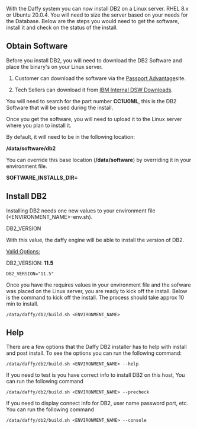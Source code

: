 <script>
  document.title = "Supporting Software - DB2";
</script>
With the Daffy system you can now install DB2 on a Linux server.  RHEL 8.x or Ubuntu 20.0.4. You will need to size the server based on your needs for the Database.   Below are the steps you would need to get the software, install it and check on the status of the install.

## Obtain Software

Before you install DB2, you will need to download the DB2 Software and place the binary's on your Linux server.

1)   Customer can download the software via the [Passport Advantage](https://%20https//www.ibm.com/software/passportadvantage/pao_customer.html)site.

2)  Tech Sellers can download it from [IBM Internal DSW Downloads](https://w3-connections.ibm.com/wikis/home?lang=en-us#!/wiki/Software%20Downloads/page/Overview).



You will need to search for the part number **CC1U0ML**, this is the DB2 Software that will be used during the install.

Once you get the software, you will need to upload it to the Linux server where you plan to install it.

By default, it will need to be in the following location:

**/data/software/db2**



You can override this base location (**/data/software**) by overriding it in your environment file.

**SOFTWARE_INSTALLS_DIR=**

## Install DB2

Installing DB2 needs one new values to your environment file (<ENVIRONMENT_NAME>-env.sh).

DB2_VERSION

With this value, the daffy engine will be able to install the version of DB2.

<u>Valid Options:</u>

DB2_VERSION:
**11.5**

```
DB2_VERSION="11.5"
```

Once you have the requires values in your environment file and the sofware was placed on the Linux server, you are ready to kick off the install.  Below is the command to kick off the install.  The process should take approx 10 min to install.

```
/data/daffy/db2/build.sh <ENVIRONMENT_NAME>
```
## Help
There are a few options that the Daffy DB2 installer has to help with install and post install.  To see the options you can run the following command:

```
/data/daffy/db2/build.sh <ENVIRONMENT_NAME> --help
```
If you need to test is you have correct info to install DB2 on this host,  You can run the following command

```
/data/daffy/db2/build.sh <ENVIRONMENT_NAME> --precheck
```
If you need to display connect info for DB2, user name password port, etc.  You can run the following command
```
/data/daffy/db2/build.sh <ENVIRONMENT_NAME> --console
```

